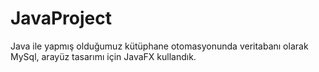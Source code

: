# JavaProject
Java ile yapmış olduğumuz kütüphane otomasyonunda veritabanı olarak MySql, arayüz tasarımı için JavaFX kullandık.
